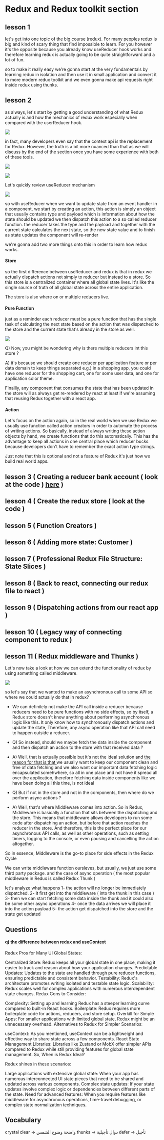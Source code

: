 # Redux and Redux toolkit section

## lesson 1

let's get into one topic of the big course (redux).
For many peoples redux is big and kind of scary thing that find impossible to learn.
For you however it's the opposite because you already know useReducer hook works and therefore learning redux is actually going to be quite straightforward and a lot of fun.

so to make it really easy we're gonna start at the very fundamentals by learning redux in isolation and then use it in small application and convert it to more modern redux toolkit and we even gonna make api requests right inside redux using thunks.

## lesson 2

as always, let's start by getting a good understanding of what Redux actually is and how the mechanics of redux work especially when compared with the userReducer hook.

![](./01.png)

in fact, many developers even say that the context api is the replacement for Redux.
However, the truth is a bit more nuanced than that as we will discuss by the end of the section once you have some experience with both of these tools.

![](./02.png)

![](./03.png)

Let's quickly review useReducer mechanism

![](./04.png)

so with useReducer when we want to update state from an event handler in a component, we start by creating an action, this action is simply an object that usually contains type and payload which is information about how the state should be updated we then dispatch this action to a so called reducer function. the reducer takes the type and the payload and together with the current state calculates the next state, so the new state value and to finish as state updates the component will re-render

we're gonna add two more things onto this in order to learn how redux works.

#### Store

so the first difference between useReducer and redux is that in redux we actually dispatch actions not simply to reducer but instead to a store. So this store is a centralized container where all global state lives. It's like the single source of truth of all global state across the entire application.

The store is also where on or multiple reducers live.

#### Pure Function

just as a reminder each reducer must be a pure function that has the single task of calculating the next state based on the action that was dispatched to the store and the current state that's already in the store as well.

![](./05.png)

Q) Now, you might be wondering why is there multiple reducers int this store ?

A) it's because we should create one reducer per application feature or per data domain to keep things separated e.g.) in a shopping app, you could have one reducer for the shopping cart, one for some user data, and one for application color theme.

Finallly, any component that consumes the state that has been updated in the store will as always get re-rendered by react at least if we're assuming that reusing Redux together with a react app.

#### Action

Let's focus on the action again, so in the real world when we use Redux we usually use function called action creators in order to automate the process of writing actions. So basically, instead of always writing these action objects by hand, we create functions that do this automatically. This has the advantage to keep all actions in one central place which reducer bucks because developers don't have to remember the exact action type strings.

Just note that this is optional and not a feature of Redux it's just how we build real world apps.

## lesson 3 ( Creating a reducer bank account ( look at the code ) [here](./redux-intro/src/store.ts) )

## lesson 4 ( Create the redux store ( look at the code )

## lesson 5 ( Function Creators )

## lesson 6 ( Adding more state: Customer )

## lesson 7 ( Professional Redux File Structure: State Slices )

## lesson 8 ( Back to react, connecting our redux file to react )

## lesson 9 ( Dispatching actions from our react app )

## lesson 10 ( Legacy way of connecting component to redux )

## lesson 11 ( Redux middleware and Thunks )

Let's now take a look at how we can extend the functionality of redux by using something called middleware.

![](./08.png)

so let's say that we wanted to make an asynchronous call to some API so where we could actually do that in redux?

- We can definitely not make the API call inside a reducer because reducers need to be pure functions with no side effects, so by itself, a Redux store doesn't know anything about performing asynchronous logic like this.
  It only know how to synchronously dispatch actions and update the state, Therefore, any async operation like that API call need to happen outside a reducer.

- Q) So instead, should we maybe fetch the data inside the component and then dispatch an action to the store with that received data ?

- A) Well, that is actually possible but it's not the ideal solution and <u>the reason for that is that </u> we usually want to keep our component clean and free of data fetching and we also want our important data fetching logic encapsulated somehwhere, so all in one place and not have it spread all over the application, therefore fetching data inside components like we have been doing all this time, is not ideal

- Q) But if not in the store and not in the components, then where do we perform async actions ?

- A) Well, that's where Middleware comes into action. So in Redux, Middleware is basically a function that sits between the dispatching and the store. This means that middleware allows developers to run some code after dispatching an action, but before that action reaches the reducer in the store. And therefore, this is the perfect place for our asynchronous API calls, as well as other operations, such as setting timers, logging to the console, or even pausing and cancelling the action altogether.

So in essence, Middleware is the go-to place for side effects in the Redux Cycle

We can write middleware function oursleves, but usually, we just use some third party package. and the case of async operation ( the most popular middleware in Redux is called Redux Thunk )

let's analyze what happens
1- the action will no longer be immediately dispatched.
2- it first get into the middleware ( into the thunk in this case )
3- then we can start fetching some data inside the thunk and it could also be some other async operations
4- once the data arrives we will place it into the action payload
5- the action get dispatched into the store and the state get updated

## Questions

#### q) the difference between redux and useContext

Redux Pros for Many UI Global States:

Centralized Store: Redux keeps all your global state in one place, making it easier to track and reason about how your application changes.
Predictable Updates: Updates to the state are handled through pure reducer functions, ensuring predictable and consistent behavior.
Testability: Redux's architecture promotes writing isolated and testable state logic.
Scalability: Redux scales well for complex applications with numerous interdependent state changes.
Redux Cons to Consider:

Complexity: Setting up and learning Redux has a steeper learning curve compared to built-in React hooks.
Boilerplate: Redux requires more boilerplate code for actions, reducers, and store setup.
Overkill for Simple Apps: For smaller applications with limited global state, Redux might be an unnecessary overhead.
Alternatives to Redux for Simpler Scenarios:

useContext: As you mentioned, useContext can be a lightweight and effective way to share state across a few components.
React State Management Libraries: Libraries like Zustand or MobX offer simpler APIs compared to Redux while still providing features for global state management.
So, When is Redux Ideal?

Redux shines in these scenarios:

Large applications with extensive global state: When your app has numerous interconnected UI state pieces that need to be shared and updated across various components.
Complex state updates: If your state updates involve complex logic or dependencies between different parts of the state.
Need for advanced features: When you require features like middleware for asynchronous operations, time-travel debugging, or complex state normalization techniques.

## Vocabulary

crystal clear -> واضحة وضوح الشمس
thunks -> دوال تأجيلية
defer -> تأجيل
